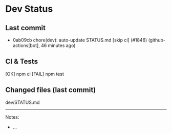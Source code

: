 # Dev Status

## Last commit
- 0ab09cb chore(dev): auto-update STATUS.md [skip ci] (#1846) (github-actions[bot], 46 minutes ago)
## CI & Tests
[OK] npm ci
[FAIL] npm test

## Changed files (last commit)
dev/STATUS.md

---
Notes:
- ...
